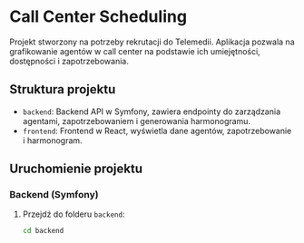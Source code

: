 # Call Center Scheduling

Projekt stworzony na potrzeby rekrutacji do Telemedii. Aplikacja pozwala na grafikowanie agentów w call center na podstawie ich umiejętności, dostępności i zapotrzebowania.

## Struktura projektu
- `backend`: Backend API w Symfony, zawiera endpointy do zarządzania agentami, zapotrzebowaniem i generowania harmonogramu.
- `frontend`: Frontend w React, wyświetla dane agentów, zapotrzebowanie i harmonogram.

## Uruchomienie projektu

### Backend (Symfony)
1. Przejdź do folderu `backend`:
   ```bash
   cd backend
